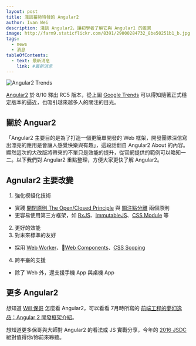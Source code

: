 ```yaml
---
layout: post
title: 淺談蓄勢待發的 Angular2
author: Ivan Wei
description: 淺談 Angular2，讓初學者了解它與 Angular1 的差異
image: http://farm9.staticflickr.com/8391/29000284732_8be50251b1_b.jpg
tags:
  - news
  - 消息
tableOfContents:
  - text: 最新消息
    link: #最新消息
---
```


![Angular2 Trends](https://farm9.staticflickr.com/8440/28490212844_176b5f852b_h.jpg 'Angular2 Trends')

[Angular2](https://angular.io/ 'Angular2') 於 8/10 釋出 RC5 版本，從上圖 [Google Trends](https://www.google.com.tw/trends/explore?date=2015-01-01%202016-08-21&q=angular2 'Google Trends') 可以得知隨著正式穩定版本的逼近，也吸引越來越多人的關注的目光。

## 關於 Anguar2

「Angular2 主要目的是為了打造一個更簡單開發的 Web 框架，開發團隊深信寫出漂亮的應用是會讓人感覺快樂與有趣」，這段話翻自 Angular2 About 的內容。顯然這次的大改版將帶來的不單只是效能的提升，從官網提供的範例可以略知一二。以下我們對 Angular2 重點整理，方便大家更快了解 Angular2。   

## Agnular2 主要改變

1. 強化模組化技術
  - 實踐 [開閉原則 The Open/Closed Principle](https://zh.wikipedia.org/wiki/%E5%BC%80%E9%97%AD%E5%8E%9F%E5%88%99 '開閉原則 The Open/Closed Principle') 與 [關注點分離](https://zh.wikipedia.org/wiki/%E5%85%B3%E6%B3%A8%E7%82%B9%E5%88%86%E7%A6%BB '關注點分離') 兩個原則
  - 更容易使用第三方框架，如 [RxJS](https://angular.io/docs/ts/latest/guide/server-communication.html#!#enable-rxjs-operators 'RxJS')、[ImmutableJS](https://facebook.github.io/immutable-js/ 'ImmutableJS')、[CSS Module](http://joaogarin.github.io/css-modules-angular2/ 'CSS Module') 等
2. 更好的效能
3. 對末來標準的友好
  - 採用 [Web Worker](https://html.spec.whatwg.org/multipage/workers.html 'Web Worker')、[Web Components](http://webcomponents.org/ 'Web Components')、[CSS Scoping](https://drafts.csswg.org/css-scoping/ 'CSS Scoping')
4. 跨平臺的支援
  - 除了 Web 外，還支援手機 App 與桌機 App

## 更多 Angular2

想知道 [Will 保哥](https://www.facebook.com/will.fans/ 'Will 保哥') 怎麼看 Angular2，可以看看 7月時所寫的 [前端工程的夢幻逸品：Angular 2 開發框架介紹](http://blog.miniasp.com/post/2016/07/26/Introduction-to-Angular-2.aspx '前端工程的夢幻逸品：Angular 2 開發框架介紹')。

想知道更多保哥與大師對 Angular2 的看法或 JS 實戰分享，今年的 [2016 JSDC](http://2016.jsdc.tw/ '2016 JSDC') 絕對值得你/妳前來聆聽。 
